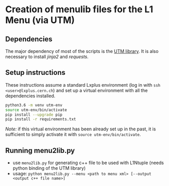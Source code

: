 # Creation of menulib files for the L1 Menu (via UTM)

## Dependencies
The major dependency of most of the scripts is the
[UTM library](https://gitlab.cern.ch/cms-l1t-utm/utm). It is also necessary to
install *jinja2* and *requests*.

## Setup instructions
These instructions assume a standard Lxplus environment (log in with
`ssh <user>@lxplus.cern.ch`) and set up a virtual environment with all the
dependencies installed.

```bash
python3.6 -m venv utm-env
source utm-env/bin/activate
pip install --upgrade pip
pip install -r requirements.txt
```

*Note:* if this virtual environment has been already set up in the past, it is
sufficient to simply activate it with `source utm-env/bin/activate`.

## Running menu2lib.py
- use `menu2lib.py` for generating c++ file to be used with L1Ntuple (needs
  python binding of the UTM library)
- usage: `python menu2lib.py --menu <path to menu xml> [--output <output c++ file name>]`
